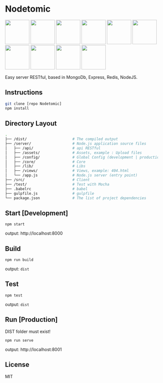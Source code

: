 
# Nodetomic

<img src="http://solucionesit.ldtsynergy.com/-/Srvs015/MongoDB/file/view/mongodb.png/547250106/315x368/mongodb.png" width="80">
<img src="http://code.runnable.com/images/provider-icons/icon-express-alt.svg" width="80">
<img src="https://chris.lu/upload/images/redis.png" width="80">
<img src="http://oraclelinuxworld.com/wp-content/uploads/2016/01/NodeJS-Small-Blog-Feature-Image-.jpg" width="80">
<img src="http://www.themightycribb.com/wp-content/uploads/2016/08/gulpjs-logo.jpg" width="80">
<img src="https://cms-assets.tutsplus.com/uploads/users/16/posts/24511/preview_image/babel-1.png" width="80">
<img src="https://avatars0.githubusercontent.com/u/8770005?v=3&s=400" width="80">
<img src="https://nodemon.io/nodemon.svg" width="80">
<img src="https://pbs.twimg.com/profile_images/599259952574693376/DMrPoJtc.png" width="80">
<img src="http://www.erikasland.com/static/images/mongoose.png" width="80">

Easy server RESTful, based in MongoDb, Express, Redis, NodeJS.

## Instructions

```bash
git clone [repo Nodetomic]
npm install
```

## Directory Layout

```bash
.
├── /dist/                     # The compiled output
├── /server/                   # Node.js application source files
│   ├── /api/                  # api RESTful
│   ├── /assets/               # Assets, example : Upload files
│   ├── /config/               # Global Config (development | production)
│   ├── /core/                 # Core
│   ├── /lib/                  # Libs
│   ├── /views/                # Views, example: 404.html
│   └── /app.js                # Node.js server (entry point)
├── /src/                      # Client
├── /test/                     # Test with Mocha
├── .babelrc                   # babel
├── gulpfile.js                # gulpfile
└── package.json               # The list of project dependencies
```

## Start [Development]

`npm start`

output: http://localhost:8000

## Build

 `npm run build`

output: `dist`

## Test

 `npm test`

output: `dist`

## Run [Production]

DIST folder must exist!

 `npm run serve`

output: http://localhost:8001

## License

MIT
